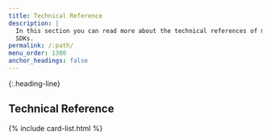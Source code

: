 ```yaml
---
title: Technical Reference
description: |
  In this section you can read more about the technical references of mobile
  SDKs.
permalink: /:path/
menu_order: 1300
anchor_headings: false
---
```


{:.heading-line}
## Technical Reference

{% include card-list.html %}
